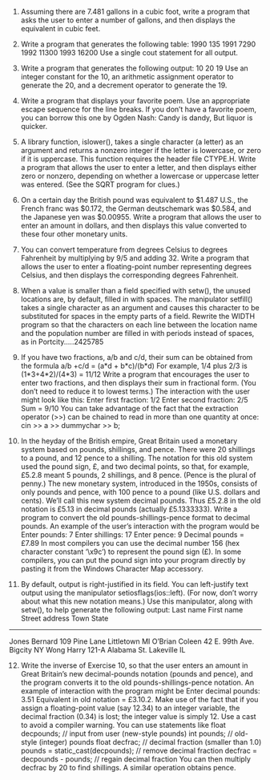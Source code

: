 1. Assuming there are 7.481 gallons in a cubic foot, write a program that asks the user to
enter a number of gallons, and then displays the equivalent in cubic feet.

2. Write a program that generates the following table:
  1990    135
  1991   7290
  1992  11300
  1993  16200
Use a single cout statement for all output.

3. Write a program that generates the following output:
  10
  20
  19
Use an integer constant for the 10, an arithmetic assignment operator to generate the 20,
and a decrement operator to generate the 19.

4. Write a program that displays your favorite poem. Use an appropriate escape sequence
for the line breaks. If you don’t have a favorite poem, you can borrow this one by Ogden
Nash:
    Candy is dandy,
    But liquor is quicker.

5. A library function, islower(), takes a single character (a letter) as an argument and
returns a nonzero integer if the letter is lowercase, or zero if it is uppercase. This function requires the header file CTYPE.H. Write a program that allows the user to enter a letter, and then displays either zero or nonzero, depending on whether a lowercase or
uppercase letter was entered. (See the SQRT program for clues.)

6. On a certain day the British pound was equivalent to $1.487 U.S., the French franc was
$0.172, the German deutschemark was $0.584, and the Japanese yen was $0.00955.
Write a program that allows the user to enter an amount in dollars, and then displays this
value converted to these four other monetary units.

7. You can convert temperature from degrees Celsius to degrees Fahrenheit by multiplying
by 9/5 and adding 32. Write a program that allows the user to enter a floating-point number representing degrees Celsius, and then displays the corresponding degrees
Fahrenheit.

8. When a value is smaller than a field specified with setw(), the unused locations are, by
default, filled in with spaces. The manipulator setfill() takes a single character as an
argument and causes this character to be substituted for spaces in the empty parts of a
field. Rewrite the WIDTH program so that the characters on each line between the location
name and the population number are filled in with periods instead of spaces, as in
Portcity.....2425785

9. If you have two fractions, a/b and c/d, their sum can be obtained from the formula
a/b +c/d = (a\*d + b\*c)/(b\*d) For example, 1/4 plus 2/3 is (1\*3+4\*2)/(4\*3) = 11/12
Write a program that encourages the user to enter two fractions, and then displays their
sum in fractional form. (You don’t need to reduce it to lowest terms.) The interaction
with the user might look like this:
Enter first fraction: 1/2
Enter second fraction: 2/5
Sum = 9/10
You can take advantage of the fact that the extraction operator (>>) can be chained to
read in more than one quantity at once:
cin >> a >> dummychar >> b;

11. In the heyday of the British empire, Great Britain used a monetary system based on
pounds, shillings, and pence. There were 20 shillings to a pound, and 12 pence to a
shilling. The notation for this old system used the pound sign, £, and two decimal points,
so that, for example, £5.2.8 meant 5 pounds, 2 shillings, and 8 pence. (Pence is the plural
of penny.) The new monetary system, introduced in the 1950s, consists of only pounds
and pence, with 100 pence to a pound (like U.S. dollars and cents). We’ll call this new
system decimal pounds. Thus £5.2.8 in the old notation is £5.13 in decimal pounds (actually £5.1333333). Write a program to convert the old pounds-shillings-pence format to
decimal pounds. An example of the user’s interaction with the program would be
Enter pounds: 7
Enter shillings: 17
Enter pence: 9
Decimal pounds = £7.89
In most compilers you can use the decimal number 156 (hex character constant ‘\x9c’)
to represent the pound sign (£). In some compilers, you can put the pound sign into your
program directly by pasting it from the Windows Character Map accessory.

11. By default, output is right-justified in its field. You can left-justify text output using the
manipulator setiosflags(ios::left). (For now, don’t worry about what this new notation
means.) Use this manipulator, along with setw(), to help generate the following output:
Last name First name Street address Town State
------------------------------------------------------------
Jones Bernard 109 Pine Lane Littletown MI
O’Brian Coleen 42 E. 99th Ave. Bigcity NY
Wong Harry 121-A Alabama St. Lakeville IL

12. Write the inverse of Exercise 10, so that the user enters an amount in Great Britain’s new
decimal-pounds notation (pounds and pence), and the program converts it to the old
pounds-shillings-pence notation. An example of interaction with the program might be
Enter decimal pounds: 3.51
Equivalent in old notation = £3.10.2.
Make use of the fact that if you assign a floating-point value (say 12.34) to an integer
variable, the decimal fraction (0.34) is lost; the integer value is simply 12. Use a cast to
avoid a compiler warning. You can use statements like
float decpounds; // input from user (new-style pounds)
int pounds; // old-style (integer) pounds
float decfrac; // decimal fraction (smaller than 1.0)
pounds = static_cast<int>(decpounds); // remove decimal fraction
decfrac = decpounds - pounds; // regain decimal fraction
You can then multiply decfrac by 20 to find shillings. A similar operation obtains pence.
